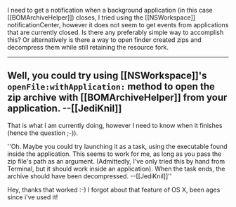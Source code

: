 I need to get a notification when a background application (in this case [[BOMArchiveHelper]]) closes, I tried using the [[NSWorkspace]] notificationCenter, however it does not seem to get events from applications that are currently closed. Is there any preferably simple way to accomplish this? Or alternatively is there a way to open finder created zips and decompress them while still retaining the resource fork.

----
Well, you could try using [[NSWorkspace]]'s <code>openFile:withApplication:</code> method to open the zip archive with [[BOMArchiveHelper]] from your application. --[[JediKnil]]
----
That is what I am currently doing, however I need to know when it finishes (hence the question ;-)).

''Oh. Maybe you could try launching it as a task, using the executable found inside the application. This seems to work for me, as long as you pass the zip file's path as an argument. (Admittedly, I've only tried this by hand from Terminal, but it should work inside an application). When the task ends, the archive should have been decompressed. --[[JediKnil]]''

Hey, thanks that worked :-) I forgot about that feature of OS X, been ages since i've used it!